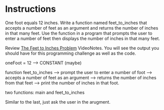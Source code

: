 # Instructions  

One foot equals 12 inches. Write a function named feet_to_inches that accepts a number of feet as an argument and returns the number of inches in that many feet. Use the function in a program that prompts the user to enter a number of feet then displays the number of inches in that many feet.

  Review [The Feet to Inches Problem](https://mediaplayer.pearsoncmg.com/assets/_video.true/The_Feet_To_Inches_Problem) VideoNotes. You will see the output you should have for this programming challenge as well as the code.


  oneFoot = 12 --> CONSTANT (maybe)


  function feet_to_inches --> prompt the user to enter a number of foot --> accepts a number of feet as an argument --> returns the number of inches from that feet --> print the number of inches in that foot.


  two functions: main and feet_to_inches


  Similar to the last, just ask the user in the arugment. 